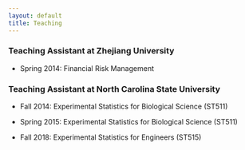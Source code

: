 ```yaml
---
layout: default
title: Teaching
---
```


### Teaching Assistant at Zhejiang University

* Spring 2014: Financial Risk Management

### Teaching Assistant at North Carolina State University

* Fall 2014: Experimental Statistics for Biological Science (ST511)

* Spring 2015: Experimental Statistics for Biological Science (ST511)

* Fall 2018: Experimental Statistics for Engineers (ST515)

